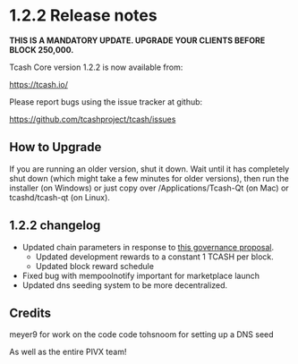 1.2.2 Release notes
====================

**THIS IS A MANDATORY UPDATE. UPGRADE YOUR CLIENTS BEFORE BLOCK 250,000.**

Tcash Core version 1.2.2 is now available from:

  https://tcash.io/

Please report bugs using the issue tracker at github:

  https://github.com/tcashproject/tcash/issues


How to Upgrade
--------------

If you are running an older version, shut it down. Wait until it has completely
shut down (which might take a few minutes for older versions), then run the
installer (on Windows) or just copy over /Applications/Tcash-Qt (on Mac) or
tcashd/tcash-qt (on Linux).


1.2.2 changelog
----------------

- Updated chain parameters in response to [this governance proposal](https://forum.tcash.io/t/block-reward-extension/81).
  - Updated development rewards to a constant 1 TCASH per block.
  - Updated block reward schedule
- Fixed bug with mempoolnotify important for marketplace launch
- Updated dns seeding system to be more decentralized.


Credits
--------

meyer9 for work on the code code
tohsnoom for setting up a DNS seed

As well as the entire PIVX team!